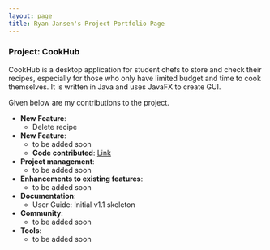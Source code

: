 ```yaml
---
layout: page
title: Ryan Jansen's Project Portfolio Page
---
```


### Project: CookHub

CookHub is a desktop application for student chefs to store and check their recipes, especially for those who only have limited budget and time to cook themselves.
It is written in Java and uses JavaFX to create GUI.

Given below are my contributions to the project.

* **New Feature**: 
  * Delete recipe
* **New Feature**: 
  * to be added soon
  * **Code contributed**: [Link]()
* **Project management**:
  * to be added soon
* **Enhancements to existing features**: 
  * to be added soon
* **Documentation**:
  * User Guide: Initial v1.1 skeleton
* **Community**:
  * to be added soon
* **Tools**:
  * to be added soon
